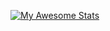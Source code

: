 [![My Awesome Stats](https://awesome-github-stats.azurewebsites.net/user-stats/syedsajjadkazmii?cardType=level&theme=react&preferLogin=false)](https://git.io/awesome-stats-card)